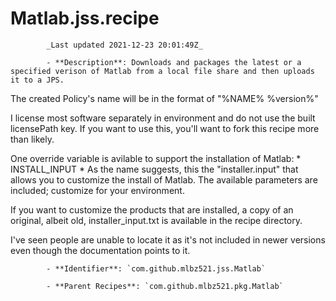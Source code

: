 # Matlab.jss.recipe

            _Last updated 2021-12-23 20:01:49Z_

            - **Description**: Downloads and packages the latest or a specified verison of Matlab from a local file share and then uploads it to a JPS.

The created Policy's name will be in the format of "%NAME% %version%"

I license most software separately in environment and do not use the built licensePath key.  If you want to use this, you'll want to fork this recipe more than likely.

One override variable is avilable to support the installation of Matlab:
	* INSTALL_INPUT
		* As the name suggests, this the "installer.input" that allows you to customize the install
			of Matlab.  The available parameters are included; customize for your environment.

If you want to customize the products that are installed, a copy of an original, albeit old, installer_input.txt is available in the recipe directory.

I've seen people are unable to locate it as it's not included in newer versions even though the documentation points to it.


            - **Identifier**: `com.github.mlbz521.jss.Matlab`

            - **Parent Recipes**: `com.github.mlbz521.pkg.Matlab`
